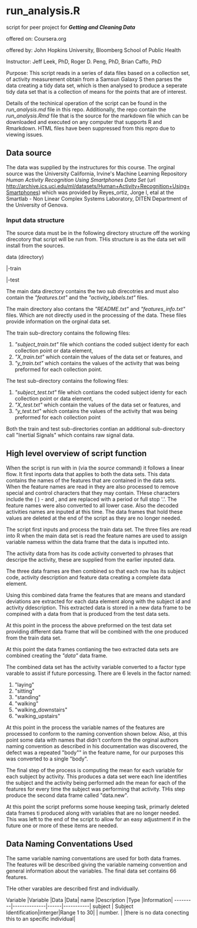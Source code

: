 run_analysis.R
=================================
script for peer project for ***Getting and Cleaning Data***

offered on:  Coursera.org

offered by:  John Hopkins University, Bloomberg School of Public Health

Instructor:  Jeff Leek, PhD, Roger D. Peng, PhD, Brian Caffo, PhD

Purpose:      This script reads in a series of data files based on a collection 
set, of activity measurement obtain from a Samsun Galaxy S then parses the data
creating a tidy data set, which is then analysed to produce a seperate tidy data 
set that is a collection of means for the points that are of interest.

Details of the techinical operation of the script can be found in the *run_analysis.md*
file in this repo. Additionally, the repo contain the *run_analysis.Rmd* file that
is the source for the markdown file which can be downloaded and executed on any
computer that supports R and Rmarkdown. HTML files have been suppressed from this
repro due to viewing issues.

## Data source
The data was supplied by the instructures for this course. The orginal source
was the University California, Irvine's  Machine Learning Repository *Human 
Activity Recognition Using Smartphones Data Set* 
(url http://archive.ics.uci.edu/ml/datasets/Human+Activity+Recognition+Using+Smartphones) 
which was provided by Reyes_ortiz, Jorge l, etal at the Smartlab - Non Linear 
Complex Systems Laboratory, DITEN Department of the University of Genova.

### Input data structure
The source data must be in the following directory structure off the working 
direcotory that script will be run from. THis structure is as the data set
will install from the sources.

data  (directory)

 |-train
 
 |-test
 
The main data directory contains the two sub direcotries and must also contain
the *"features.txt"* and the  *"activity_labels.txt"* files.

The main directory also contans the *"README.txt"* and *"features_info.txt"*
files. Which are not directly used in the processing of the data. These files
provide information on the orginal data set.

The train sub-directory contains the following files:

1. *"subject_train.txt"* file which contians the coded subject identy for each collection point or data element,
2. *"X_train.txt"* which contain the values of the data set or features, and
3. *"y_train.txt"* which contains the values of the activity that was being preformed for each collection point.

The test sub-directory contains the following files:

1. *"subject_test.txt"* file which contians the coded subject identy for each collection point or data element,
2. *"X_test.txt"* which contain the values of the data set or features, and
3. *"y_test.txt"* which contains the values of the activity that was being preformed for each collection point

Both the train and test sub-directories contian an additional sub-directory call
"Inertial Signals" which contains raw signal data.

## High level overview of script function

When the script is run with in (via the *source* command) it follows a linear 
flow. It first inports data that applies to both the data sets. This data contains
the names of the features that are contained in the data sets. When the feature
names are read in they are also processed to remove special and control characters
that they may contain. THese characters include the ( ) - and , and are 
replaced with a period or full stop '.'. The feature names were also converted 
to all lower case. Also the decoded activities names are inputed at this time. 
The data frames that hold these values are deleted at the end of the script as
they are no longer needed.

The script first inputs and process the train data set. The three files are read
into R when the main data set is read the feature names are used to assign variable 
namess within the data frame that the data is inputted into. 

The activity data from has its code activity converted to phrases that descripe
the activity, these are supplied from the earlier inputed data.

The three data frames are then combined so that each row has its subject code, 
activity description and feature data creating a complete data element.

Using this combined data frame the features that are means and standard deviations
are extracted for each data element along with the subject id and activity
ddescription. This extracted data is stored in a new data frame to be compined 
with a data from that is produced from the test data sets.

At this point in the process the above preformed on the test data set providing 
different data frame that will be combined with the one produced from the train
data set.

At this point the data frames contianing the two extracted data sets are combined
creating the *"data"* data frame. 

The combined data set has the activity variable converted to a factor type varable
to assist if future porcessing. There are 6 levels in the factor named:

1. "laying"
1. "sitting"
1. "standing"
1. "walking"
1. "walking_downstairs"
1. "walking_upstairs"

At this point in the process the variable names of the features are processed
to conform to the naming convention shown below. Also, at this point some data
with names that didn't conform the the orginal authors naming convention as
described in his documentation was discovered, the defect was a repeated "body""
in the feature name, for our purposes this was converted to a single "body".

The final step of the process is computing the mean for each variable for 
each subject by activity. This produces a data set were each line identifies
the subject and the activity being performed adn the mean for each of the
features for every time the subject was performing that activity. THis step
produce the second data frame called "data.new".

At this point the script preforms some house keeping task, primarly deleted
data frames ti produced along with variables that are no longer needed. This was
left to the end of the script to allow for an easy adjustment if in the future 
one or more of these items are needed.

## Data Naming Conventations Used

The same variable naming conventations are used for both data frames. The features
will be described giving the variable nameing convention and general information about the variables. The final data set contains 66 features.

THe other varables are described first and individually.

Variable |Variable     |Data   |Data|
name     |Description  |Type   |Information|
---------|--------------|------|-----------|
subject | Subject Identification|interger|Range 1 to 30|
        | number.               |        |there is no data conecting this to an specific individual|
        
